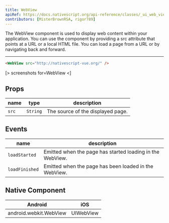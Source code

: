 ```yaml
---
title: WebView
apiRef: https://docs.nativescript.org/api-reference/classes/_ui_web_view_.webview
contributors: [MisterBrownRSA, rigor789]
---
```


The WebView component is used to display web content within your application. 
You can use the component by providing a src attribute that points at a URL or a local HTML file.
You can load a page from a URL or by navigating back and forward.

---

```html
<WebView src="http://nativescript-vue.org/" />
```

[> screenshots for=WebView <]

## Props

| name | type | description |
|------|------|-------------|
| `src` | `String` | The source of the displayed page.

## Events

| name | description |
|------|-------------|
| `loadStarted`| Emitted when the page has started loading in the WebView.
| `loadFinished`| Emitted when the page has been loaded in the WebView.

## Native Component
| Android | iOS |
|---------|-----|
| android.webkit.WebView | UIWebView